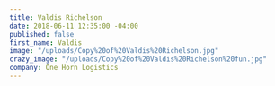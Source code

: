 ```yaml
---
title: Valdis Richelson
date: 2018-06-11 12:35:00 -04:00
published: false
first_name: Valdis
image: "/uploads/Copy%20of%20Valdis%20Richelson.jpg"
crazy_image: "/uploads/Copy%20of%20Valdis%20Richelson%20fun.jpg"
company: One Horn Logistics
---
```


